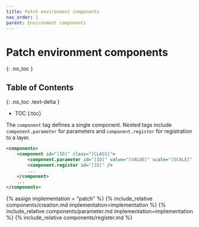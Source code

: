 ```yaml
---
title: Patch environment components
nav_order: 1
parent: Environment components
---
```


# Patch environment components
{: .no_toc }

## Table of Contents
{: .no_toc .text-delta }

- TOC
{:toc}

The `component` tag defines a single component.
Nested tags include `component.parameter` for parameters and `component.register` for registration to a layer.

```xml
<components>
    <component id="[ID]" class="[CLASS]">
        <component.parameter id="[ID]" value="[VALUE]" scale="[SCALE]" />
        <component.register id="[ID]" />
        ...
    </component>
    ...
</components>
```

{% assign implementation = "patch" %}
{% include_relative components/creation.md implementation=implementation %}
{% include_relative components/parameter.md implementation=implementation %}
{% include_relative components/register.md %}
